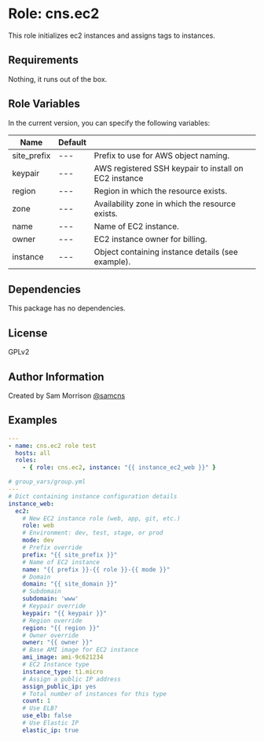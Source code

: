 Role: cns.ec2
========

This role initializes ec2 instances and assigns tags to instances.

Requirements
------------

Nothing, it runs out of the box.

Role Variables
--------------

In the current version, you can specify the following variables:

| Name               | Default |                                                        |
|--------------------|---------|--------------------------------------------------------|
| site_prefix        |   ---   | Prefix to use for AWS object naming.                   |
| keypair            |   ---   | AWS registered SSH keypair to install on EC2 instance  |
| region             |   ---   | Region in which the resource exists.                   |
| zone               |   ---   | Availability zone in which the resource exists.        |
| name               |   ---   | Name of EC2 instance.                                  |
| owner              |   ---   | EC2 instance owner for billing.                        |
| instance           |   ---   | Object containing instance details (see example).      |

Dependencies
------------

This package has no dependencies.

License
-------

GPLv2

Author Information
------------------

Created by Sam Morrison [@samcns](https://www.twitter.com/samcns)

Examples
--------

```yaml
---
- name: cns.ec2 role test
  hosts: all
  roles:
    - { role: cns.ec2, instance: "{{ instance_ec2_web }}" }
```

```yaml
# group_vars/group.yml
---
# Dict containing instance configuration details
instance_web:
  ec2:
    # New EC2 instance role (web, app, git, etc.)
    role: web
    # Environment: dev, test, stage, or prod
    mode: dev
    # Prefix override 
    prefix: "{{ site_prefix }}"
    # Name of EC2 instance
    name: "{{ prefix }}-{{ role }}-{{ mode }}"
    # Domain
    domain: "{{ site_domain }}"
    # Subdomain
    subdomain: 'www'
    # Keypair override
    keypair: "{{ keypair }}"
    # Region override 
    region: "{{ region }}"
    # Owner override 
    owner: "{{ owner }}"
    # Base AMI image for EC2 instance
    ami_image: ami-9c621234
    # EC2 Instance type
    instance_type: t1.micro
    # Assign a public IP address
    assign_public_ip: yes
    # Total number of instances for this type
    count: 1
    # Use ELB?
    use_elb: false
    # Use Elastic IP
    elastic_ip: true
```
